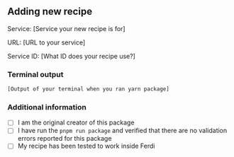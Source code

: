 <!--
  Thank you for taking the time to create a recipe for Ferdi.
  Please complete the following form so we can add your new recipe
 -->

## Adding new recipe

Service: [Service your new recipe is for]

URL: [URL to your service]

Service ID: [What ID does your recipe use?]

### Terminal output

```bash
[Output of your terminal when you ran yarn package]
```

### Additional information

<!-- Please also accept the following checkboxes -->

- [ ] I am the original creator of this package
- [ ] I have run the `pnpm run package` and verified that there are no validation errors reported for this package
- [ ] My recipe has been tested to work inside Ferdi

<!-- Here you can write anything else you want to tell us. -->

